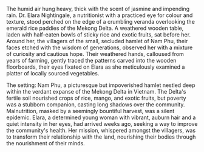 The humid air hung heavy, thick with the scent of jasmine and impending rain.  Dr. Elara Nightingale, a nutritionist with a practiced eye for colour and texture, stood perched on the edge of a crumbling veranda overlooking the emerald rice paddies of the Mekong Delta.  A weathered wooden table, laden with half-eaten bowls of sticky rice and exotic fruits, sat before her.  Around her, the villagers of the small, secluded hamlet of Nam Phu, their faces etched with the wisdom of generations, observed her with a mixture of curiosity and cautious hope.  Their weathered hands, calloused from years of farming, gently traced the patterns carved into the wooden floorboards, their eyes fixated on Elara as she meticulously examined a platter of locally sourced vegetables.

The setting:  Nam Phu, a picturesque but impoverished hamlet nestled deep within the verdant expanse of the Mekong Delta in Vietnam.  The Delta's fertile soil nourished crops of rice, mango, and exotic fruits, but poverty was a stubborn companion, casting long shadows over the community.  Malnutrition, masked by a seemingly bountiful harvest, was a silent epidemic.  Elara, a determined young woman with vibrant, auburn hair and a quiet intensity in her eyes, had arrived weeks ago, seeking a way to improve the community's health.  Her mission, whispered amongst the villagers, was to transform their relationship with the land, nourishing their bodies through the nourishment of their minds.
